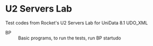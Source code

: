 U2 Servers Lab
==============

Test codes from Rocket's U2 Servers Lab for UniData 8.1 UDO_XML

<dl>
<dt>BP</dt>
<dd>Basic programs, to run the tests, run BP startudo</dd>
</dl>